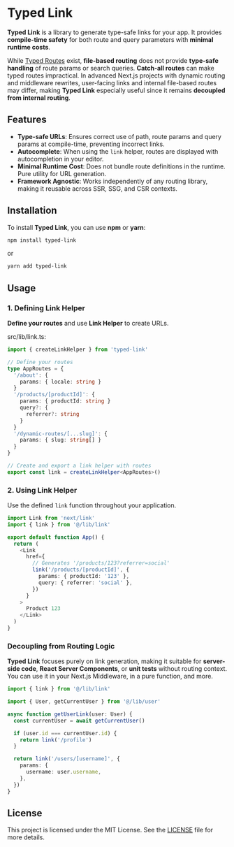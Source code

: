 # Typed Link

**Typed Link** is a library to generate type-safe links for your app. It provides **compile-time safety** for both route and query parameters with **minimal runtime costs**.

While [Typed Routes](https://nextjs.org/docs/app/api-reference/next-config-js/typedRoutes) exist, **file-based routing** does not provide **type-safe handling** of route params or search queries. **Catch-all routes** can make typed routes impractical. In advanced Next.js projects with dynamic routing and middleware rewrites, user-facing links and internal file-based routes may differ, making **Typed Link** especially useful since it remains **decoupled from internal routing**.

## Features

- **Type-safe URLs**: Ensures correct use of path, route params and query params at compile-time, preventing incorrect links.
- **Autocomplete**: When using the `link` helper, routes are displayed with autocompletion in your editor.
- **Minimal Runtime Cost**: Does not bundle route definitions in the runtime. Pure utility for URL generation.
- **Framework Agnostic**: Works independently of any routing library, making it reusable across SSR, SSG, and CSR contexts.

## Installation

To install **Typed Link**, you can use **npm** or **yarn**:

```sh
npm install typed-link
```

or

```sh
yarn add typed-link
```

## Usage

### 1. Defining Link Helper

**Define your routes** and use **Link Helper** to create URLs.

src/lib/link.ts:

```typescript
import { createLinkHelper } from 'typed-link'

// Define your routes
type AppRoutes = {
  '/about': {
    params: { locale: string }
  }
  '/products/[productId]': {
    params: { productId: string }
    query?: {
      referrer?: string
    }
  }
  '/dynamic-routes/[...slug]': {
    params: { slug: string[] }
  }
}

// Create and export a link helper with routes
export const link = createLinkHelper<AppRoutes>()
```

### 2. Using Link Helper

Use the defined `link` function throughout your application.

```typescript
import Link from 'next/link'
import { link } from '@/lib/link'

export default function App() {
  return (
    <Link
      href={
        // Generates '/products/123?referrer=social'
        link('/products/[productId]', {
          params: { productId: '123' },
          query: { referrer: 'social' },
        })
      }
    >
      Product 123
    </Link>
  )
}
```

### Decoupling from Routing Logic

**Typed Link** focuses purely on link generation, making it suitable for **server-side code**, **React Server Components**, or **unit tests** without routing context. You can use it in your Next.js Middleware, in a pure function, and more.

```typescript
import { link } from '@/lib/link'

import { User, getCurrentUser } from '@/lib/user'

async function getUserLink(user: User) {
  const currentUser = await getCurrentUser()

  if (user.id === currentUser.id) {
    return link('/profile')
  }

  return link('/users/[username]', {
    params: {
      username: user.username,
    },
  })
}
```

## License

This project is licensed under the MIT License. See the [LICENSE](LICENSE) file for more details.
